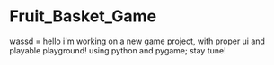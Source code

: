 # Fruit_Basket_Game
wassd = hello
i'm working on a new game project, with proper ui and playable playground!
using python and pygame;
stay tune!
